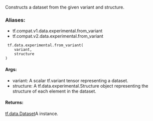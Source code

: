 Constructs a dataset from the given variant and structure.
### Aliases:
- tf.compat.v1.data.experimental.from_variant
- tf.compat.v2.data.experimental.from_variant

```
 tf.data.experimental.from_variant(
    variant,
    structure
)
```
#### Args:
- variant: A scalar tf.variant tensor representing a dataset.
- structure: A tf.data.experimental.Structure object representing the structure of each element in the dataset.
#### Returns:
[tf.data.Dataset](https://tensorflow.google.cn/api_docs/python/tf/data/Dataset)A  instance.

